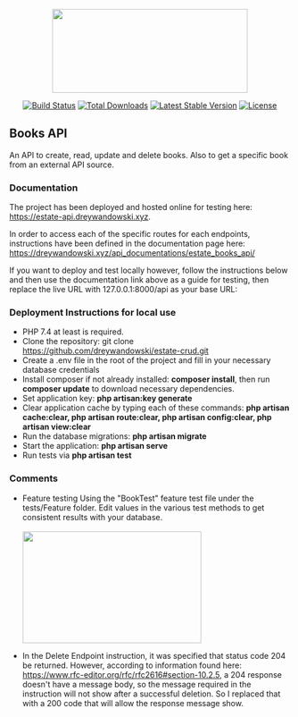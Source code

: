 <p align="center"><a href="https://estate-api.dreywandowski.xyz/" target="_blank"><img src="https://dreywandowski.xyz/images/bts4.svg" width="350" height="150"></a></p>

<p align="center">
<a href="#"><img src="https://travis-ci.org/laravel/framework.svg" alt="Build Status"></a>
<a href="#"><img src="https://img.shields.io/packagist/dt/laravel/framework" alt="Total Downloads"></a>
<a href="#"><img src="https://img.shields.io/packagist/v/laravel/framework" alt="Latest Stable Version"></a>
<a href="#"><img src="https://img.shields.io/packagist/l/laravel/framework" alt="License"></a>
</p>

## Books API

An API to create, read, update and delete books.
Also to get a specific book from an external API source.
 

 ### Documentation
 The project has been deployed and hosted online for testing here: https://estate-api.dreywandowski.xyz. 

In order to access each of the specific routes for each endpoints, instructions have been defined in the documentation page here:
 https://dreywandowski.xyz/api_documentations/estate_books_api/


 If you want to deploy and test locally however, follow the instructions below and then use the documentation link above as a guide for testing, then replace the live URL with 127.0.0.1:8000/api as your base URL:
 

  ### Deployment Instructions for local use
  - PHP 7.4 at least is required.
  - Clone the repository: git clone https://github.com/dreywandowski/estate-crud.git
  - Create a .env file in the root of the project and fill in your necessary database credentials 
  - Install composer if not already installed: **composer install**, then run **composer update** to download necessary dependencies.
  - Set application key: **php artisan:key generate**
  - Clear application cache by typing each of these commands: **php artisan cache:clear, php artisan route:clear, php artisan config:clear, php artisan view:clear**
  - Run the database migrations: **php artisan migrate**
  - Start the application: **php artisan serve**
  - Run tests via **php artisan test**
 
 ### Comments
 - Feature testing Using the "BookTest" feature test file under the tests/Feature folder. Edit values in the various test methods to get consistent results with your database.<br><br>
 <img src="https://dreywandowski.xyz/images/Screenshot 2022-11-03 at 09.46.21.png" width="320" height="200"></a></p>

 - In the Delete Endpoint instruction, it was specified that status code 204 be returned. However, according to information found here: https://www.rfc-editor.org/rfc/rfc2616#section-10.2.5, a 204 response doesn't have a message body, so the message required in the instruction will not show after a successful deletion.
 So I replaced that with a 200 code that will allow the response message show.

    



 
 
